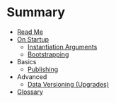 # Summary

* [Read Me](README.md)
* [On Startup](docs/lifecycle/startup.md)
  * [Instantiation Arguments](docs/lifecycle/startup/instantiation.md)
  * [Bootstrapping](docs/lifecycle/startup/bootstrap.md)
* Basics
  * [Publishing](docs/basics/publishing.md)
* Advanced
  * [Data Versioning (Upgrades)](docs/upgrade.md)
* [Glossary](docs/GLOSSARY.md)
